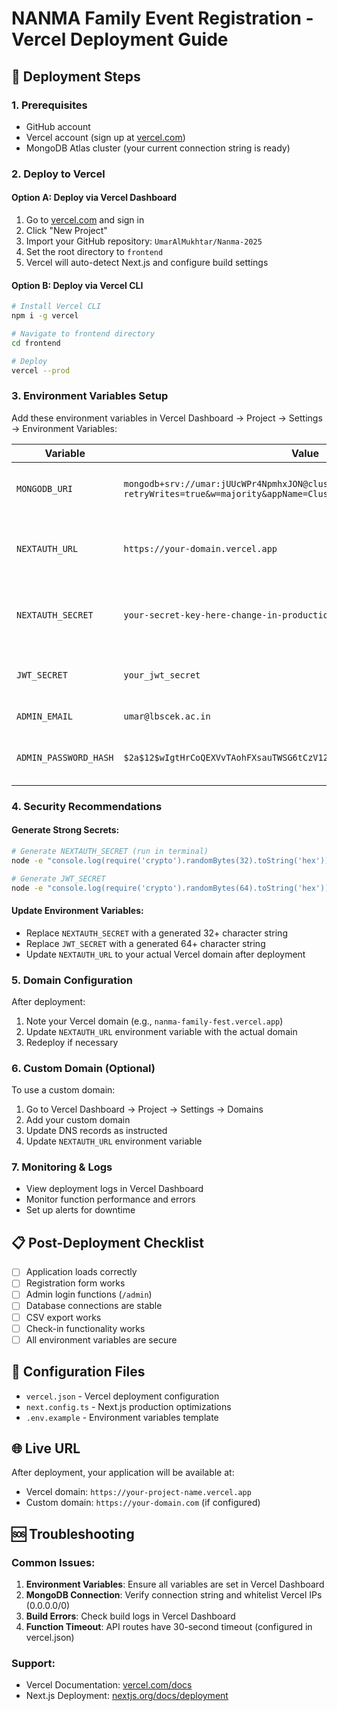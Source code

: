 # NANMA Family Event Registration - Vercel Deployment Guide

## 🚀 Deployment Steps

### 1. Prerequisites
- GitHub account
- Vercel account (sign up at [vercel.com](https://vercel.com))
- MongoDB Atlas cluster (your current connection string is ready)

### 2. Deploy to Vercel

#### Option A: Deploy via Vercel Dashboard
1. Go to [vercel.com](https://vercel.com) and sign in
2. Click "New Project"
3. Import your GitHub repository: `UmarAlMukhtar/Nanma-2025`
4. Set the root directory to `frontend`
5. Vercel will auto-detect Next.js and configure build settings

#### Option B: Deploy via Vercel CLI
```bash
# Install Vercel CLI
npm i -g vercel

# Navigate to frontend directory
cd frontend

# Deploy
vercel --prod
```

### 3. Environment Variables Setup

Add these environment variables in Vercel Dashboard → Project → Settings → Environment Variables:

| Variable | Value | Notes |
|----------|-------|-------|
| `MONGODB_URI` | `mongodb+srv://umar:jUUcWPr4NpmhxJON@cluster0.alovtei.mongodb.net/nanma?retryWrites=true&w=majority&appName=Cluster0` | Your MongoDB Atlas connection |
| `NEXTAUTH_URL` | `https://your-domain.vercel.app` | Replace with your actual Vercel domain |
| `NEXTAUTH_SECRET` | `your-secret-key-here-change-in-production` | Generate a strong secret (32+ chars) |
| `JWT_SECRET` | `your_jwt_secret` | Use a strong JWT secret |
| `ADMIN_EMAIL` | `umar@lbscek.ac.in` | Admin login email |
| `ADMIN_PASSWORD_HASH` | `$2a$12$wIgtHrCoQEXVvTAohFXsauTWSG6tCzV125LCuXkK96xwUrRKkwMBq` | Pre-hashed admin password |

### 4. Security Recommendations

#### Generate Strong Secrets:
```bash
# Generate NEXTAUTH_SECRET (run in terminal)
node -e "console.log(require('crypto').randomBytes(32).toString('hex'))"

# Generate JWT_SECRET
node -e "console.log(require('crypto').randomBytes(64).toString('hex'))"
```

#### Update Environment Variables:
- Replace `NEXTAUTH_SECRET` with a generated 32+ character string
- Replace `JWT_SECRET` with a generated 64+ character string
- Update `NEXTAUTH_URL` to your actual Vercel domain after deployment

### 5. Domain Configuration

After deployment:
1. Note your Vercel domain (e.g., `nanma-family-fest.vercel.app`)
2. Update `NEXTAUTH_URL` environment variable with the actual domain
3. Redeploy if necessary

### 6. Custom Domain (Optional)

To use a custom domain:
1. Go to Vercel Dashboard → Project → Settings → Domains
2. Add your custom domain
3. Update DNS records as instructed
4. Update `NEXTAUTH_URL` environment variable

### 7. Monitoring & Logs

- View deployment logs in Vercel Dashboard
- Monitor function performance and errors
- Set up alerts for downtime

## 📋 Post-Deployment Checklist

- [ ] Application loads correctly
- [ ] Registration form works
- [ ] Admin login functions (`/admin`)
- [ ] Database connections are stable
- [ ] CSV export works
- [ ] Check-in functionality works
- [ ] All environment variables are secure

## 🔧 Configuration Files

- `vercel.json` - Vercel deployment configuration
- `next.config.ts` - Next.js production optimizations
- `.env.example` - Environment variables template

## 🌐 Live URL

After deployment, your application will be available at:
- Vercel domain: `https://your-project-name.vercel.app`
- Custom domain: `https://your-domain.com` (if configured)

## 🆘 Troubleshooting

### Common Issues:
1. **Environment Variables**: Ensure all variables are set in Vercel Dashboard
2. **MongoDB Connection**: Verify connection string and whitelist Vercel IPs (0.0.0.0/0)
3. **Build Errors**: Check build logs in Vercel Dashboard
4. **Function Timeout**: API routes have 30-second timeout (configured in vercel.json)

### Support:
- Vercel Documentation: [vercel.com/docs](https://vercel.com/docs)
- Next.js Deployment: [nextjs.org/docs/deployment](https://nextjs.org/docs/deployment)